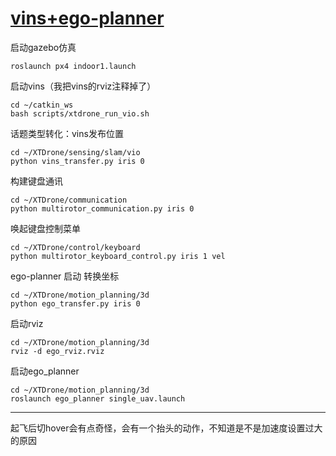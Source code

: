 # [vins+ego-planner](https://github.com/shu1ong/gitblog/issues/11)

启动gazebo仿真
```
roslaunch px4 indoor1.launch
```
启动vins（我把vins的rviz注释掉了）
```
cd ~/catkin_ws
bash scripts/xtdrone_run_vio.sh
```
话题类型转化：vins发布位置
```
cd ~/XTDrone/sensing/slam/vio
python vins_transfer.py iris 0
```
构建键盘通讯
```
cd ~/XTDrone/communication
python multirotor_communication.py iris 0 
```
唤起键盘控制菜单
```
cd ~/XTDrone/control/keyboard
python multirotor_keyboard_control.py iris 1 vel
```

ego-planner 启动
转换坐标
```
cd ~/XTDrone/motion_planning/3d
python ego_transfer.py iris 0
```
启动rviz
```
cd ~/XTDrone/motion_planning/3d
rviz -d ego_rviz.rviz
```


启动ego_planner
```
cd ~/XTDrone/motion_planning/3d
roslaunch ego_planner single_uav.launch
```


---

起飞后切hover会有点奇怪，会有一个抬头的动作，不知道是不是加速度设置过大的原因